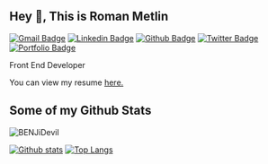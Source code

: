 ## Hey 👋, This is Roman Metlin
[![Gmail Badge](https://img.shields.io/badge/-bbenjamin@rambler.ru-c14438?style=flat&logo=Gmail&logoColor=white&link=mailto:bbenjamin@rambler.ru)](mailto:bbenjamin@rambler.ru) 
[![Linkedin Badge](https://img.shields.io/badge/-www.linkedin.com/in/benjidevil-0072b1?style=flat&logo=Linkedin&logoColor=white&link=https://www.linkedin.com/in/www.linkedin.com/in/benjidevil/)](https://www.linkedin.com/in/www.linkedin.com/in/benjidevil/) [![Github Badge](https://img.shields.io/badge/-BENJiDevil-grey?style=flat&logo=github&logoColor=white&link=https://github.com/BENJiDevil/)](https://www.github.com/BENJiDevil/) [![Twitter Badge](https://img.shields.io/badge/-@BENJiDevil68-00acee?style=flat&logo=twitter&logoColor=white&link=https://twitter.com/@BENJiDevil68/)](https://www.twitter.com/@BENJiDevil68/) [![Portfolio Badge](https://img.shields.io/badge/portfolio-web-blue?style=flat&link=https://benjidevil.github.io//)](https://benjidevil.github.io//) <p align='left'>Front End Developer</p><p align='left'> You can view my resume <a href='https://benjidevil.github.io/ ' target=_blank><u>here</u>.</a></p>
## Some of my Github Stats
<p align=left> <img src=https://komarev.com/ghpvc/?username=BENJiDevil alt=BENJiDevil /> </p>

[![Github stats](https://github-readme-stats.vercel.app/api?username=BENJiDevil&show_icons=true&include_all_commits=true)](https://github.com/BENJiDevil/github-readme-stats)
[![Top Langs](https://github-readme-stats.vercel.app/api/top-langs/?username=BENJiDevil&layout=compact)](https://github.com/BENJiDevil/github-readme-stats)
